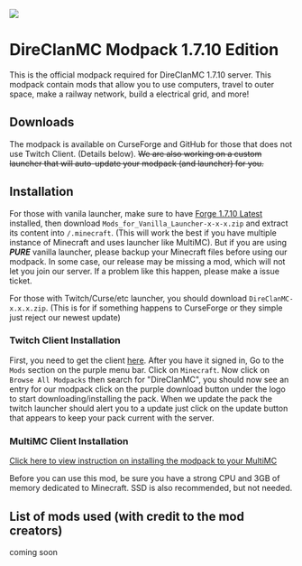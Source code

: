 ![](https://direclan.ga/images/modpack.png)

# DireClanMC Modpack 1.7.10 Edition
This is the official modpack required for DireClanMC 1.7.10 server. This modpack contain mods that allow you to use computers, travel to outer space, make a railway network, build a electrical grid, and more!

## Downloads
The modpack is available on CurseForge and GitHub for those that does not use Twitch Client. (Details below). ~~We are also working on a custom launcher that will auto-update your modpack (and launcher) for you.~~

## Installation
For those with vanila launcher, make sure to have [Forge 1.7.10 Latest](https://files.minecraftforge.net/maven/net/minecraftforge/forge/index_1.7.10.html) installed, then download `Mods_for_Vanilla_Launcher-x-x-x.zip` and extract its content into `/.minecraft`. (This will work the best if you have multiple instance of Minecraft and uses launcher like MultiMC). But if you are using ***PURE*** vanilla launcher, please backup your Minecraft files before using our modpack. In some case, our release may be missing a mod, which will not let you join our server. If a problem like this happen, please make a issue ticket.

For those with Twitch/Curse/etc launcher, you should download `DireClanMC-x.x.x.zip`. (This is for if something happens to CurseForge or they simple just reject our newest update)

### Twitch Client Installation

First, you need to get the client [here](https://app.twitch.tv/download). After you have it signed in, Go to the `Mods` section on the purple menu bar. Click on `Minecraft`. Now click on `Browse All Modpacks` then search for "DireClanMC", you should now see an entry for our modpack click on the purple download button under the logo to start downloading/installing the pack. When we update the pack the twitch launcher should alert you to a update just click on the update button that appears to keep your pack current with the server.
 
### MultiMC Client Installation

[Click here to view instruction on installing the modpack to your MultiMC](https://github.com/DireClanMC/Modpack-1.7.10/wiki/Installing-DireClanMC-Modpack-on-MultiMC)

Before you can use this mod, be sure you have a strong CPU and 3GB of memory dedicated to Minecraft. SSD is also recommended, but not needed.

## List of mods used (with credit to the mod creators)
coming soon
